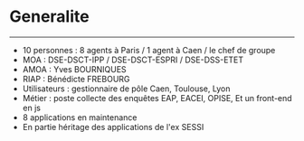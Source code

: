 # Generalite

---

- 10 personnes : 8 agents à Paris / 1 agent à Caen / le chef de groupe
- MOA : DSE-DSCT-IPP / DSE-DSCT-ESPRI / DSE-DSS-ETET
- AMOA : Yves BOURNIQUES
- RIAP : Bénédicte FREBOURG
- Utilisateurs : gestionnaire de pôle Caen, Toulouse, Lyon
- Métier : poste collecte des enquêtes EAP, EACEI, OPISE, Et un front-end en js
- 8 applications en maintenance
- En partie héritage des applications de l'ex SESSI

